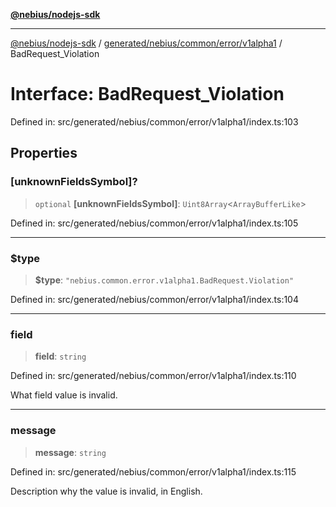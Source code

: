 [**@nebius/nodejs-sdk**](../../../../../../README.md)

***

[@nebius/nodejs-sdk](../../../../../../README.md) / [generated/nebius/common/error/v1alpha1](../README.md) / BadRequest\_Violation

# Interface: BadRequest\_Violation

Defined in: src/generated/nebius/common/error/v1alpha1/index.ts:103

## Properties

### \[unknownFieldsSymbol\]?

> `optional` **\[unknownFieldsSymbol\]**: `Uint8Array`\<`ArrayBufferLike`\>

Defined in: src/generated/nebius/common/error/v1alpha1/index.ts:105

***

### $type

> **$type**: `"nebius.common.error.v1alpha1.BadRequest.Violation"`

Defined in: src/generated/nebius/common/error/v1alpha1/index.ts:104

***

### field

> **field**: `string`

Defined in: src/generated/nebius/common/error/v1alpha1/index.ts:110

What field value is invalid.

***

### message

> **message**: `string`

Defined in: src/generated/nebius/common/error/v1alpha1/index.ts:115

Description why the value is invalid, in English.
